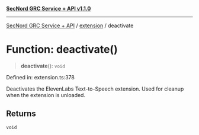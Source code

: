 [**SecNord GRC Service + API v1.1.0**](../../README.md)

***

[SecNord GRC Service + API](../../README.md) / [extension](../README.md) / deactivate

# Function: deactivate()

> **deactivate**(): `void`

Defined in: extension.ts:378

Deactivates the ElevenLabs Text-to-Speech extension.
Used for cleanup when the extension is unloaded.

## Returns

`void`
